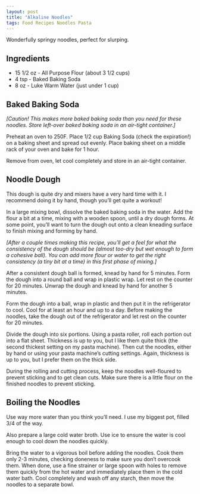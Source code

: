 ```yaml
---
layout: post
title: "Alkaline Noodles"
tags: Food Recipes Noodles Pasta
---
```


Wonderfully springy noodles, perfect for slurping.

<!-- more -->

## Ingredients

* 15 1/2 oz - All Purpose Flour (about 3 1/2 cups)
* 4 tsp - Baked Baking Soda
* 8 oz - Luke Warm Water (just under 1 cup)


## Baked Baking Soda

_\[Caution! This makes more baked baking soda than you need for these noodles. Store left-over baked baking soda in an air-tight container.\]_

Preheat an oven to 250F. Place 1/2 cup Baking Soda (check the expiration!) on a
baking sheet and spread out evenly. Place baking sheet on a middle rack of your
oven and bake for 1 hour.

Remove from oven, let cool completely and store in an air-tight container.


## Noodle Dough

This dough is quite dry and mixers have a very hard time with it. I recommend
doing it by hand, though you’ll get quite a workout!

In a large mixing bowl, dissolve the baked baking soda in the water. Add the
flour a bit at a time, mixing with a wooden spoon, until a dry dough forms. At
some point, you’ll want to turn the dough out onto a clean kneading surface to
finish mixing and forming by hand.

_\[After a couple times making this recipe, you’ll get a feel for what the consistency of the dough should be (almost too-dry but wet enough to form a cohesive ball). You can add more flour or water to get the right consistency (a tiny bit at a time) in this first phase of mixing.\]_

After a consistent dough ball is formed, knead by hand for 5 minutes. Form the
dough into a round ball and wrap in plastic wrap. Let rest on the counter for
20 minutes. Unwrap the dough and knead by hand for another 5 minutes.

Form the dough into a ball, wrap in plastic and then put it in the refrigerator
to cool.  Cool for at least an hour and up to a day. Before making the noodles,
take the dough out of the refrigerator and let rest on the counter for 20 minutes.

Divide the dough into six portions. Using a pasta roller, roll each portion out
into a flat sheet. Thickness is up to you, but I like them quite thick
(the second thickest setting on my pasta machine). Then cut the noodles, either
by hand or using your pasta machine’s cutting settings. Again, thickness is up
to you, but I prefer them on the thick side.

During the rolling and cutting process, keep the noodles well-floured to prevent
sticking and to get clean cuts. Make sure there is a little flour on the finished
noodles to prevent sticking.

## Boiling the Noodles

Use way more water than you think you’ll need. I use my biggest pot, filled 3/4
of the way.

Also prepare a large cold water broth. Use ice to ensure the water is cool enough
to cool down the noodles quickly.

Bring the water to a vigorous boil before adding the noodles. Cook them only 2-3
minutes, checking doneness to make sure you don’t overcook them. When done, use
a fine strainer or large spoon with holes to remove them quickly from the hot water
and immediately place them in the cold water bath. Cool completely and wash off
any starch, then move the noodles to a separate bowl.